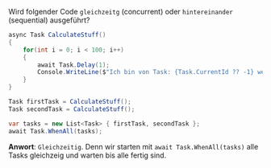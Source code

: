 ﻿Wird folgender Code ``gleichzeitg`` (concurrent) oder ``hintereinander`` (sequential) ausgeführt?
```csharp
async Task CalculateStuff() 
{
    for(int i = 0; i < 100; i++) 
    {
        await Task.Delay(1);
        Console.WriteLine($"Ich bin von Task: {Task.CurrentId ?? -1} welche auf Thread: {Thread.CurrentThread.ManagedThreadId} gestartet worden und berechne i = {i}");
    }
}

Task firstTask = CalculateStuff();
Task secondTask = CalculateStuff();

var tasks = new List<Task> { firstTask, secondTask };
await Task.WhenAll(tasks);
```

**Anwort**: ``Gleichzeitig``. Denn wir starten mit ``await Task.WhenAll(tasks)`` alle Tasks gleichzeig und warten bis alle fertig sind.